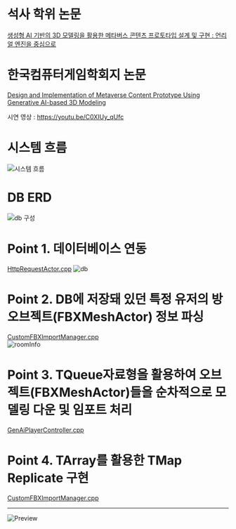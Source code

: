 # 석사 학위 논문
[생성형 AI 기반의 3D 모델링을 활용한 메타버스 콘텐츠 프로토타입 설계 및 구현 : 언리얼 엔진을 중심으로](https://www.riss.kr/search/detail/DetailView.do?p_mat_type=be54d9b8bc7cdb09&control_no=529b0ed5482b700fffe0bdc3ef48d419&keyword=%EC%8B%A0%EC%84%A4%EB%B9%88)

# 한국컴퓨터게임학회지 논문
[Design and Implementation of Metaverse Content Prototype Using Generative AI-based 3D Modeling](https://www.kci.go.kr/kciportal/ci/sereArticleSearch/ciSereArtiView.kci?sereArticleSearchBean.artiId=ART003093391)

시연 영상 : https://youtu.be/C0XIUy_qUfc

# 시스템 흐름
![시스템 흐름](https://github.com/user-attachments/assets/05ae3bff-c817-4d25-b44c-46c513a80297)

# DB ERD
![db 구성](https://github.com/user-attachments/assets/4b3ac833-44b1-4908-b3be-8bdccc70aafe)

# Point 1. 데이터베이스 연동
[HttpRequestActor.cpp](https://github.com/micalia/GenAi_Housing/blob/main/Source/GenAi_Housing/Private/HttpRequestActor.cpp#L135)
![db](https://github.com/user-attachments/assets/210a8ab1-ed7e-48da-a298-be11df67b061)

# Point 2. DB에 저장돼 있던 특정 유저의 방 오브젝트(FBXMeshActor) 정보 파싱
[CustomFBXImportManager.cpp](https://github.com/micalia/GenAi_Housing/blob/main/Source/GenAi_Housing/Private/CustomFBXImportManager.cpp#L141)
<br>
![roomInfo](https://github.com/user-attachments/assets/9acf9416-c8c9-44b1-94e9-017e5f36f84d)

# Point 3. TQueue자료형을 활용하여 오브젝트(FBXMeshActor)들을 순차적으로 모델링 다운 및 임포트 처리
[GenAiPlayerController.cpp](https://github.com/micalia/GenAi_Housing/blob/main/Source/GenAi_Housing/Private/GenAiPlayerController.cpp#L126)

# Point 4. TArray를 활용한 TMap Replicate 구현
[CustomFBXImportManager.cpp](https://github.com/micalia/GenAi_Housing/blob/main/Source/GenAi_Housing/Private/CustomFBXImportManager.cpp#L237)

------------
![Preview](https://github.com/user-attachments/assets/fa2d3dd1-2de2-4cca-bb78-8f093ab61f8f)
